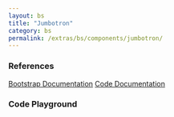 ```yaml
---
layout: bs
title: "Jumbotron"
category: bs
permalink: /extras/bs/components/jumbotron/
---
```


### References

<div class="bs">
    <div class="list-group">
        <a class="list-group-item list-group-item-action" href="https://getbootstrap.com/docs/4.4/components/jumbotron">Bootstrap Documentation</a>
        <a class="list-group-item list-group-item-action" href="/docs/sprest-bs/modules/_components_jumbotron_d_.html">Code Documentation</a>
    </div>
</div>

### Code Playground

<div id="playground" class="bs"></div>
<script type="text/javascript">
    // Wait for the page to load
    window.addEventListener("load", function() {
        // Create the code editor
        var editor = CodeEditor(document.getElementById("playground"), true, [
            '// Create the jumbotron',
            'Components.Jumbotron({',
            '\tel: app,',
            '\ttitle: "My Jumbotron",',
            '\tlead: "This is a jumbotron"',
            '});'
        ].join('\n'));
    });
</script>
